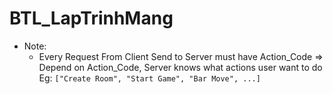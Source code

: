 # BTL_LapTrinhMang
- Note:
  - Every Request From Client Send to Server must have Action_Code
    => Depend on Action_Code, Server knows what actions user want to do
       Eg: `["Create Room", "Start Game", "Bar Move", ...]`
